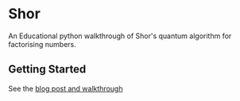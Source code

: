 # Shor

An Educational python walkthrough of Shor's quantum algorithm for factorising numbers. 

## Getting Started

See the [blog post and walkthrough](https://nonetype.eu.pythonanywhere.com/articles/0008) 
